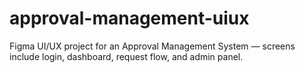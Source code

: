 # approval-management-uiux
Figma UI/UX project for an Approval Management System — screens include login, dashboard, request flow, and admin panel.
